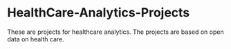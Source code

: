 # HealthCare-Analytics-Projects
These are projects for healthcare analytics. The projects are based on open data on health care.
